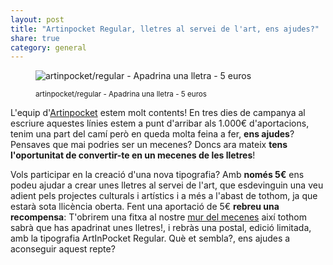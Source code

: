 ```yaml
---
layout: post
title: "Artinpocket Regular, lletres al servei de l'art, ens ajudes?"
share: true
category: general
---
```


<figure class="text-center">
	<img src="/public/img/01-verkami-apadrina-una-lletra-artinpocket-regular-5-euros.jpg" alt="artinpocket/regular - Apadrina una lletra - 5 euros" title="artinpocket/regular - Apadrina una lletra - 5 euros">
	<figcaption>
		<p><small>artinpocket/regular - Apadrina una lletra - 5 euros</small></p>
	</figcaption>
</figure>

L'equip d'[Artinpocket](http://www.artinpocket.cat/) estem molt contents! En tres dies de campanya al escriure aquestes línies estem a punt d'arribar als 1.000€ d'aportacions, tenim una part del camí però en queda molta feina a fer, **ens ajudes**? Pensaves que mai podries ser un mecenes? Doncs ara mateix **tens l'oportunitat de convertir-te en un mecenes de les lletres**!

<!--more-->

Vols participar en la creació d'una nova tipografia? Amb **només 5€** ens podeu ajudar a crear unes lletres al servei de l'art, que esdevinguin una veu adient pels projectes culturals i artístics i a més a l'abast de tothom, ja que estarà sota llicència oberta. Fent una aportació de 5€ **rebreu una recompensa**: T'obrirem una fitxa al nostre [mur del mecenes](/mecenes/) així tothom sabrà que has apadrinat unes lletres!, i rebràs una postal, edició limitada, amb la tipografia ArtInPocket Regular. Què et sembla?, ens ajudes a aconseguir aquest repte?